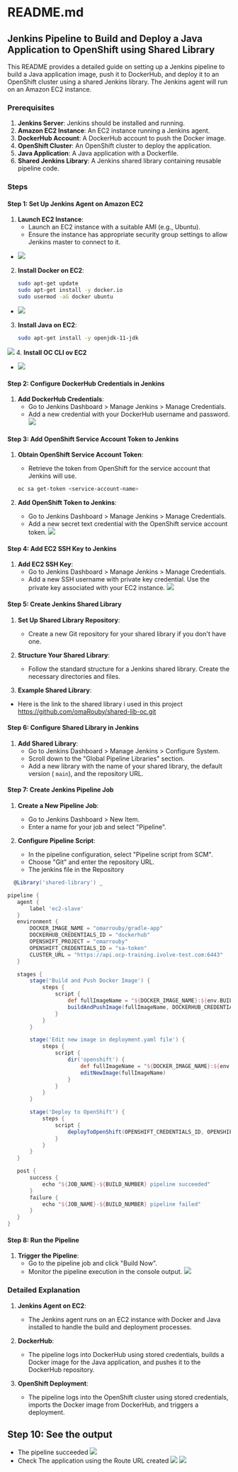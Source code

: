 # README.md

## Jenkins Pipeline to Build and Deploy a Java Application to OpenShift using Shared Library

This README provides a detailed guide on setting up a Jenkins pipeline to build a Java application image, push it to DockerHub, and deploy it to an OpenShift cluster using a shared Jenkins library. The Jenkins agent will run on an Amazon EC2 instance.

### Prerequisites

1. **Jenkins Server**: Jenkins should be installed and running.
2. **Amazon EC2 Instance**: An EC2 instance running a Jenkins agent.
3. **DockerHub Account**: A DockerHub account to push the Docker image.
4. **OpenShift Cluster**: An OpenShift cluster to deploy the application.
5. **Java Application**: A Java application with a Dockerfile.
6. **Shared Jenkins Library**: A Jenkins shared library containing reusable pipeline code.

### Steps

#### Step 1: Set Up Jenkins Agent on Amazon EC2

1. **Launch EC2 Instance**:
    - Launch an EC2 instance with a suitable AMI (e.g., Ubuntu).
    - Ensure the instance has appropriate security group settings to allow Jenkins master to connect to it.
- ![](https://github.com/omaRouby/jenkins-ivolve/blob/main/pictures/ec2-instance.png)
2. **Install Docker on EC2**:
    ```sh
    sudo apt-get update
    sudo apt-get install -y docker.io
    sudo usermod -aG docker ubuntu
    ```
- ![](https://github.com/omaRouby/jenkins-ivolve/blob/main/pictures/docker.png)
3. **Install Java on EC2**:
    ```sh
    sudo apt-get install -y openjdk-11-jdk
    ```
![](https://github.com/omaRouby/jenkins-ivolve/blob/main/pictures/open-jdk.png)
4. **Install OC CLI ov EC2**

- ![](https://github.com/omaRouby/jenkins-ivolve/blob/main/pictures/oc-cli.png)

#### Step 2: Configure DockerHub Credentials in Jenkins

1. **Add DockerHub Credentials**:
    - Go to Jenkins Dashboard > Manage Jenkins > Manage Credentials.
    - Add a new credential with your DockerHub username and password.
![](https://github.com/omaRouby/jenkins-ivolve/blob/main/pictures/dockerhub-cred.png)
#### Step 3: Add OpenShift Service Account Token to Jenkins

1. **Obtain OpenShift Service Account Token**:
    - Retrieve the token from OpenShift for the service account that Jenkins will use.

    ```sh
    oc sa get-token <service-account-name>
    ```

2. **Add OpenShift Token to Jenkins**:
    - Go to Jenkins Dashboard > Manage Jenkins > Manage Credentials.
    - Add a new secret text credential with the OpenShift service account token.
![](https://github.com/omaRouby/jenkins-ivolve/blob/main/pictures/sa-token.png)
#### Step 4: Add EC2 SSH Key to Jenkins

1. **Add EC2 SSH Key**:
    - Go to Jenkins Dashboard > Manage Jenkins > Manage Credentials.
    - Add a new SSH username with private key credential. Use the private key associated with your EC2 instance.
![](https://github.com/omaRouby/jenkins-ivolve/blob/main/pictures/slave-sshkey.png)
#### Step 5: Create Jenkins Shared Library

1. **Set Up Shared Library Repository**:
    - Create a new Git repository for your shared library if you don't have one.

2. **Structure Your Shared Library**:
    - Follow the standard structure for a Jenkins shared library. Create the necessary directories and files.

3. **Example Shared Library**:
    
- Here is the link to the shared library i used in this project https://github.com/omaRouby/shared-lib-oc.git
#### Step 6: Configure Shared Library in Jenkins

1. **Add Shared Library**:
    - Go to Jenkins Dashboard > Manage Jenkins > Configure System.
    - Scroll down to the "Global Pipeline Libraries" section.
    - Add a new library with the name of your shared library, the default version ( `main`), and the repository URL.

#### Step 7: Create Jenkins Pipeline Job

1. **Create a New Pipeline Job**:
    - Go to Jenkins Dashboard > New Item.
    - Enter a name for your job and select "Pipeline".

2. **Configure Pipeline Script**:
    - In the pipeline configuration, select "Pipeline script from SCM".
    - Choose "Git" and enter the repository URL.
    - The jenkins file in the Repository
    
 ```groovy
   @Library('shared-library') _

pipeline {
    agent { 
        label 'ec2-slave'
    }
    environment {
        DOCKER_IMAGE_NAME = "omarrouby/gradle-app"
        DOCKERHUB_CREDENTIALS_ID = "dockerhub"
        OPENSHIFT_PROJECT = "omarrouby"
        OPENSHIFT_CREDENTIALS_ID = "sa-token"
        CLUSTER_URL = "https://api.ocp-training.ivolve-test.com:6443"
    }

    stages {
        stage('Build and Push Docker Image') {
            steps {
                script {
                    def fullImageName = "${DOCKER_IMAGE_NAME}:${env.BUILD_NUMBER}"
                    buildAndPushImage(fullImageName, DOCKERHUB_CREDENTIALS_ID)
                }
            }
        }

        stage('Edit new image in deployment.yaml file') {
            steps {
                script {
                    dir('openshift') {
                        def fullImageName = "${DOCKER_IMAGE_NAME}:${env.BUILD_NUMBER}"
                        editNewImage(fullImageName)
                    }
                }
            }
        }

        stage('Deploy to OpenShift') {
            steps {
                script {
                    deployToOpenShift(OPENSHIFT_CREDENTIALS_ID, OPENSHIFT_PROJECT, CLUSTER_URL)
                }
            }
        }
    }

    post {
        success {
            echo "${JOB_NAME}-${BUILD_NUMBER} pipeline succeeded"
        }
        failure {
            echo "${JOB_NAME}-${BUILD_NUMBER} pipeline failed"
        }
    }
}
  ```


#### Step 8: Run the Pipeline

1. **Trigger the Pipeline**:
    - Go to the pipeline job and click "Build Now".
    - Monitor the pipeline execution in the console output.
![](https://github.com/omaRouby/jenkins-ivolve/blob/main/pictures/console-output.png)
### Detailed Explanation

1. **Jenkins Agent on EC2**:
    - The Jenkins agent runs on an EC2 instance with Docker and Java installed to handle the build and deployment processes.

2. **DockerHub**:
    - The pipeline logs into DockerHub using stored credentials, builds a Docker image for the Java application, and pushes it to the DockerHub repository.

3. **OpenShift Deployment**:
    - The pipeline logs into the OpenShift cluster using stored credentials, imports the Docker image from DockerHub, and triggers a deployment.

## Step 10: See the output 
- The pipeline succeeded 
![](https://github.com/omaRouby/jenkins-ivolve/blob/main/pictures/pipeline%20success.png)
- Check The application using the Route URL created
![](https://github.com/omaRouby/jenkins-ivolve/blob/main/pictures/route.png)
![](https://github.com/omaRouby/jenkins-ivolve/blob/main/pictures/route-page.png)
